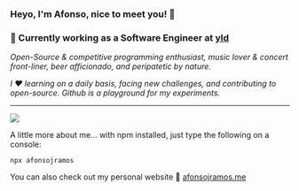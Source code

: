 ### Heyo, I'm Afonso, nice to meet you! 👋

### 📍 Currently working as a Software Engineer at [yld](https://yld.io/)

_Open-Source & competitive programming enthusiast, music lover & concert front-liner, beer afficionado, and peripatetic by nature._

_I ❤️ learning on a daily basis, facing new challenges, and contributing to open-source. Github is a playground for my experiments._

---

![](https://github-readme-stats.vercel.app/api?username=afonsojramos&include_all_commits=true&count_private=true&show_icons=true&theme=city_lights)

A little more about me... with npm installed, just type the following on a console:

```
npx afonsojramos
```

You can also check out my personal website 🧐 [afonsojramos.me](https://afonsojramos.me)
